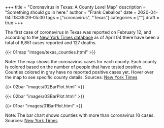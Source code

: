 +++
title = "Coronavirus in Texas: A County Level Map"
description = "Something should go in here."
author = "Frank Ceballos"
date = 2020-04-04T18:39:29-05:00
tags = ["coronavirus", "Texas"]
categories = [""]
draft = true
+++


The first case of coronavirus in Texas was reported on February 12, and according
to the [New York Times database](https://github.com/nytimes/covid-19-data)
as of April 04 there have been a total of 6,851 cases reported and 127 deaths.
<!--more-->

{{< 01map "images/texas_counties.html" >}}


Note: The map shows the coronavirus cases for each county. Each county is colored
based on the number of people that have tested positive. Counties colored in
gray have no reported positive cases yet. Hover over the map to
see specific county details.
Sources: [New York Times](https://github.com/nytimes/covid-19-data)



{{< 02bar "images/02BarPlot.html" >}}

{{< 02bar "images/03BarPlot.html" >}}



{{< 01bar "images/01BarPlot.html" >}}

Note: The bar chart shows counties with more than coronavirus 10 cases.
Sources: [New York Times](https://github.com/nytimes/covid-19-data)
